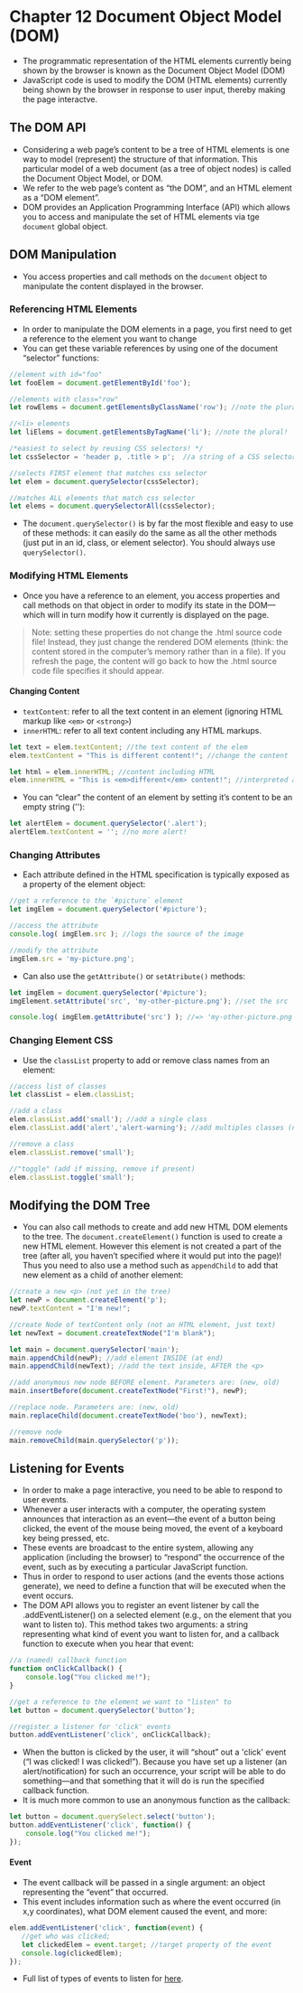 # Chapter 12 Document Object Model (DOM)
- The programmatic representation of the HTML elements currently being shown by the browser is known as the Document Object Model (DOM)
- JavaScript code is used to modify the DOM (HTML elements) currently being shown by the browser in response to user input, thereby making the page interactve.

## The DOM API
- Considering a web page’s content to be a tree of HTML elements is one way to model (represent) the structure of that information. This particular model of a web document (as a tree of object nodes) is called the Document Object Model, or DOM.
- We refer to the web page’s content as “the DOM”, and an HTML element as a “DOM element”.
- DOM provides an Application Programming Interface (API) which allows you to access and manipulate the set of HTML elements via tge ```document``` global object.

## DOM Manipulation
- You access properties and call methods on the ```document``` object to manipulate the content displayed in the browser.

### Referencing HTML Elements
- In order to manipulate the DOM elements in a page, you first need to get a reference to the element you want to change
- You can get these variable references by using one of the document “selector” functions:
```js
//element with id="foo"
let fooElem = document.getElementById('foo');

//elements with class="row"
let rowElems = document.getElementsByClassName('row'); //note the plural!

//<li> elements
let liElems = document.getElementsByTagName('li'); //note the plural!

/*easiest to select by reusing CSS selectors! */
let cssSelector = 'header p, .title > p';  //a string of a CSS selector

//selects FIRST element that matches css selector
let elem = document.querySelector(cssSelector);

//matches ALL elements that match css selector
let elems = document.querySelectorAll(cssSelector);
```
- The ```document.querySelector()``` is by far the most flexible and easy to use of these methods: it can easily do the same as all the other methods (just put in an id, class, or element selector). You should always use ```querySelector()```.

### Modifying HTML Elements
- Once you have a reference to an element, you access properties and call methods on that object in order to modify its state in the DOM—which will in turn modify how it currently is displayed on the page.
> Note: setting these properties do not change the .html source code file! Instead, they just change the rendered DOM elements (think: the content stored in the computer’s memory rather than in a file). If you refresh the page, the content will go back to how the .html source code file specifies it should appear.

#### Changing Content
- ```textContent```: refer to all the text content in an element (ignoring HTML markup like ```<em>``` or ```<strong>```)
- ```innerHTML```: refer to all text content including any HTML markups.
```js
let text = elem.textContent; //the text content of the elem
elem.textContent = "This is different content!"; //change the content

let html = elem.innerHTML; //content including HTML
elem.innerHTML = "This is <em>different</em> content!"; //interpreted as HTML
```
- You can “clear” the content of an element by setting it’s content to be an empty string (''):
```js
let alertElem = document.querySelector('.alert');
alertElem.textContent = ''; //no more alert!
```
### Changing Attributes
- Each attribute defined in the HTML specification is typically exposed as a property of the element object:
```js
//get a reference to the `#picture` element
let imgElem = document.querySelector('#picture');

//access the attribute
console.log( imgElem.src ); //logs the source of the image

//modify the attribute
imgElem.src = 'my-picture.png';
```
- Can also use the ```getAttribute()``` or ```setAtribute()``` methods:

```js
let imgElem = document.querySelector('#picture');
imgElement.setAttribute('src', 'my-other-picture.png'); //set the src

console.log( imgElem.getAttribute('src') ); //=> 'my-other-picture.png'
```
### Changing Element CSS
- Use the ```classList``` property to add or remove class names from an element:
```js
//access list of classes
let classList = elem.classList;

//add a class
elem.classList.add('small'); //add a single class
elem.classList.add('alert','alert-warning'); //add multiples classes (not on IE)

//remove a class
elem.classList.remove('small');

//"toggle" (add if missing, remove if present)
elem.classList.toggle('small');
```
## Modifying the DOM Tree
- You can also call methods to create and add new HTML DOM elements to the tree. The ```document.createElement()``` function is used to create a new HTML element. However this element is not created a part of the tree (after all, you haven’t specified where it would put into the page)! Thus you need to also use a method such as ```appendChild``` to add that new element as a child of another element:
```js
//create a new <p> (not yet in the tree)
let newP = document.createElement('p');
newP.textContent = "I'm new!";

//create Node of textContent only (not an HTML element, just text)
let newText = document.createTextNode("I'm blank");

let main = document.querySelector('main');
main.appendChild(newP); //add element INSIDE (at end)
main.appendChild(newText); //add the text inside, AFTER the <p>

//add anonymous new node BEFORE element. Parameters are: (new, old)
main.insertBefore(document.createTextNode("First!"), newP);

//replace node. Parameters are: (new, old)
main.replaceChild(document.createTextNode('boo'), newText);

//remove node
main.removeChild(main.querySelector('p'));
```
## Listening for Events
- In order to make a page interactive, you need to be able to respond to user events.
- Whenever a user interacts with a computer, the operating system announces that interaction as an event—the event of a button being clicked, the event of the mouse being moved, the event of a keyboard key being pressed, etc.
- These events are broadcast to the entire system, allowing any application (including the browser) to “respond” the occurrence of the event, such as by executing a particular JavaScript function.
- Thus in order to respond to user actions (and the events those actions generate), we need to define a function that will be executed when the event occurs.
- The DOM API allows you to register an event listener by call the .addEventListener() on a selected element (e.g., on the element that you want to listen to). This method takes two arguments: a string representing what kind of event you want to listen for, and a callback function to execute when you hear that event:

```js
//a (named) callback function
function onClickCallback() {
    console.log("You clicked me!");
}

//get a reference to the element we want to "listen" to
let button = document.querySelector('button');

//register a listener for 'click' events
button.addEventListener('click', onClickCallback);
```
- When the button is clicked by the user, it will “shout” out a 'click' event (“I was clicked! I was clicked!”). Because you have set up a listener (an alert/notification) for such an occurrence, your script will be able to do something—and that something that it will do is run the specified callback function.
- It is much more common to use an anonymous function as the callback:
```js
let button = document.querySelect.select('button');
button.addEventListener('click', function() {
    console.log("You clicked me!");
});
```

#### Event
- The event callback will be passed in a single argument: an object representing the “event” that occurred.
- This event includes information such as where the event occurred (in x,y coordinates), what DOM element caused the event, and more:
```js
elem.addEventListener('click', function(event) {
   //get who was clicked;
   let clickedElem = event.target; //target property of the event
   console.log(clickedElem);
});
```
- Full list of types of events to listen for [here](https://developer.mozilla.org/en-US/docs/Web/Events).